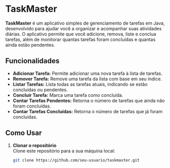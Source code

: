 # TaskMaster

**TaskMaster** é um aplicativo simples de gerenciamento de tarefas em Java, desenvolvido para ajudar você a organizar e acompanhar suas atividades diárias. O aplicativo permite que você adicione, remova, liste e conclua tarefas, além de monitorar quantas tarefas foram concluídas e quantas ainda estão pendentes.

## Funcionalidades

- **Adicionar Tarefa:** Permite adicionar uma nova tarefa à lista de tarefas.
- **Remover Tarefa:** Remove uma tarefa da lista com base em seu índice.
- **Listar Tarefas:** Lista todas as tarefas atuais, indicando se estão concluídas ou pendentes.
- **Concluir Tarefa:** Marca uma tarefa como concluída.
- **Contar Tarefas Pendentes:** Retorna o número de tarefas que ainda não foram concluídas.
- **Contar Tarefas Concluídas:** Retorna o número de tarefas que já foram concluídas.

## Como Usar

1. **Clonar o repositório**  
   Clone este repositório para a sua máquina local:
   ```bash
   git clone https://github.com/seu-usuario/taskmaster.git
